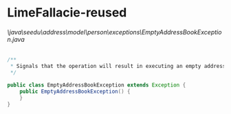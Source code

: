 # LimeFallacie-reused
###### \java\seedu\address\model\person\exceptions\EmptyAddressBookException.java
``` java
/**
 * Signals that the operation will result in executing an empty address.
 */

public class EmptyAddressBookException extends Exception {
    public EmptyAddressBookException() {
    }
}
```
